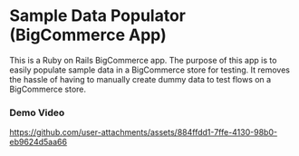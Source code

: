 # Sample Data Populator (BigCommerce App)
This is a Ruby on Rails BigCommerce app. The purpose of this app is to easily populate sample data in a BigCommerce store for testing. It removes the hassle of having to manually create dummy data to test flows on a BigCommerce store.

### Demo Video
https://github.com/user-attachments/assets/884ffdd1-7ffe-4130-98b0-eb9624d5aa66

